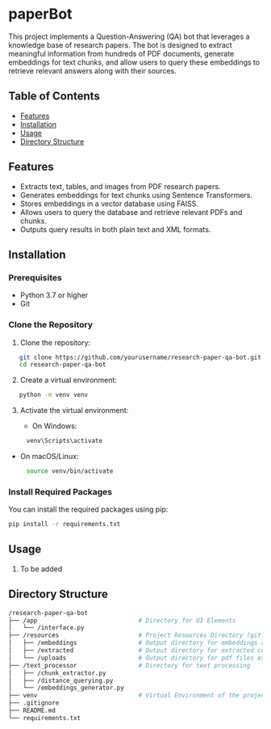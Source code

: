 # paperBot

This project implements a Question-Answering (QA) bot that leverages a knowledge base of research papers. The bot is designed to extract meaningful information from hundreds of PDF documents, generate embeddings for text chunks, and allow users to query these embeddings to retrieve relevant answers along with their sources.

## Table of Contents

- [Features](#features)
- [Installation](#installation)
- [Usage](#usage)
- [Directory Structure](#directory-structure)

## Features

- Extracts text, tables, and images from PDF research papers.
- Generates embeddings for text chunks using Sentence Transformers.
- Stores embeddings in a vector database using FAISS.
- Allows users to query the database and retrieve relevant PDFs and chunks.
- Outputs query results in both plain text and XML formats.

## Installation

### Prerequisites

- Python 3.7 or higher
- Git

### Clone the Repository

1. Clone the repository:
   
```bash
   git clone https://github.com/yourusername/research-paper-qa-bot.git
   cd research-paper-qa-bot
```

2. Create a virtual environment:
   
```bash
   python -m venv venv
```

3. Activate the virtual environment:

   - On Windows:
     
```bash
     venv\Scripts\activate
```
   - On macOS/Linux:

```bash
     source venv/bin/activate
```

### Install Required Packages

You can install the required packages using pip:

```bash
pip install -r requirements.txt
```
## Usage

1. To be added

## Directory Structure

```bash
/research-paper-qa-bot
├── /app                            # Directory for UI Elements
│   └── /interface.py               
├── /resources                      # Project Resources Directory (git-ignored)
│   ├── /embeddings                 # Output directory for embeddings and chunks data
│   ├── /extracted                  # Output directory for extracted content
│   └── /uploads                    # Output directory for pdf files extracted
├── /text_processor                 # Directory for text processing
│   ├── /chunk_extractor.py         
│   ├── /distance_querying.py       
│   └── /embeddings_generator.py    
├── venv                            # Virtual Environment of the project (git-ignored)
├── .gitignore                      
├── README.md                       
└── requirements.txt                
```
